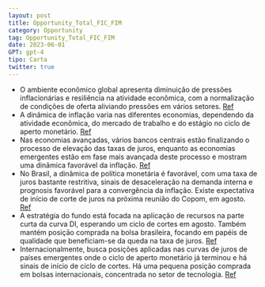 ```yaml
---
layout: post
title: Opportunity_Total_FIC_FIM
category: Opportunity
tag: Opportunity_Total_FIC_FIM
date: 2023-06-01
GPT: gpt-4
tipo: Carta
twitter: true
---
```


- O ambiente econômico global apresenta diminuição de pressões inflacionárias e resiliência na atividade econômica, com a normalização de condições de oferta aliviando pressões em vários setores.
<a href="#" onclick="search_on_pdf('mostrando um ambiente global que concilia a diminuição das pressões inflacionárias com resiliência ')">Ref</a>
- A dinâmica de inflação varia nas diferentes economias, dependendo da atividade econômica, do mercado de trabalho e do estágio no ciclo de aperto monetário.
<a href="#" onclick="search_on_pdf('no ciclo de aperto monetário, e da importância relativa dos setores de bens e serviços nessas econo')">Ref</a>
- Nas economias avançadas, vários bancos centrais estão finalizando o processo de elevação das taxas de juros, enquanto as economias emergentes estão em fase mais avançada deste processo e mostram uma dinâmica favorável da inflação.
<a href="#" onclick="search_on_pdf('Nas economias avançadas, observamos no último mês alguns exemplos de bancos centrais ainda “tateand')">Ref</a>
- No Brasil, a dinâmica de política monetária é favorável, com uma taxa de juros bastante restritiva, sinais de desaceleração na demanda interna e prognosis favorável para a convergência da inflação. Existe expectativa de início de corte de juros na próxima reunião do Copom, em agosto.
<a href="#" onclick="search_on_pdf('política monetária (24 meses, a partir de 2025) é um fator de médio prazo que não trará mudanças té')">Ref</a>
- A estratégia do fundo está focada na aplicação de recursos na parte curta da curva DI, esperando um ciclo de cortes em agosto. Também mantém posição comprada na bolsa brasileira, focando em papéis de qualidade que beneficiam-se da queda na taxa de juros.
<a href="#" onclick="search_on_pdf('ritmo de 25bp ou 50bp, condicional aos dados divulgados e aos desenvolvimentos na área fiscal. EST')">Ref</a>
- Internacionalmente, busca posições aplicadas nas curvas de juros de países emergentes onde o ciclo de aperto monetário já terminou e há sinais de início de ciclo de cortes. Há uma pequena posição comprada em bolsas internacionais, concentrada no setor de tecnologia.
<a href="#" onclick="search_on_pdf('das expectativas de inflação. Mantemos também posição comprada na bolsa brasileira em papéis de qua')">Ref</a>
